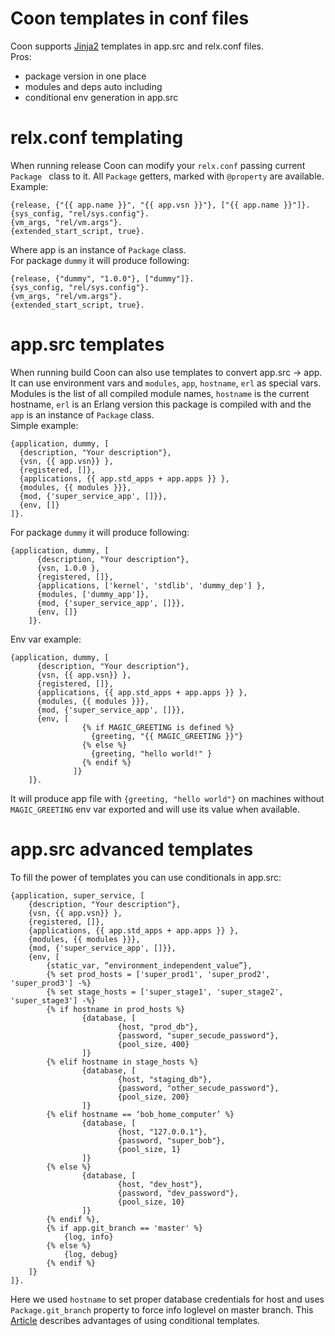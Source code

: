 # Coon templates in conf files
Coon supports [Jinja2](http://jinja.pocoo.org/) templates in app.src and relx.conf files.  
Pros:
  * package version in one place
  * modules and deps auto including
  * conditional env generation in app.src

# relx.conf templating
When running release Coon can modify your `relx.conf` passing current `Package `
class to it. All `Package` getters, marked with `@property` are available.  
Example:  

    {release, {"{{ app.name }}", "{{ app.vsn }}"}, ["{{ app.name }}"]}.
    {sys_config, "rel/sys.config"}.
    {vm_args, "rel/vm.args"}.
    {extended_start_script, true}.
Where app is an instance of `Package` class.  
For package `dummy` it will produce following:  

    {release, {"dummy", "1.0.0"}, ["dummy"]}.
    {sys_config, "rel/sys.config"}.
    {vm_args, "rel/vm.args"}.
    {extended_start_script, true}.
# app.src templates
When running build Coon can also use templates to convert app.src -> app. It can use environment vars and
`modules`, `app`, `hostname`, `erl` as special vars. Modules is the list of all compiled module names,
`hostname` is the current hostname, `erl` is an Erlang version this package is compiled with
 and the `app` is an instance of `Package` class.  
Simple example:  

    {application, dummy, [
      {description, "Your description"},
      {vsn, {{ app.vsn}} },
      {registered, []},
      {applications, {{ app.std_apps + app.apps }} },
      {modules, {{ modules }}},
      {mod, {'super_service_app', []}},
      {env, []}
    ]}.
For package `dummy` it will produce following:  
    
    {application, dummy, [
          {description, "Your description"},
          {vsn, 1.0.0 },
          {registered, []},
          {applications, ['kernel', 'stdlib', 'dummy_dep'] },
          {modules, ['dummy_app']},
          {mod, {'super_service_app', []}},
          {env, []}
        ]}.
Env var example:

    {application, dummy, [
          {description, "Your description"},
          {vsn, {{ app.vsn}} },
          {registered, []},
          {applications, {{ app.std_apps + app.apps }} },
          {modules, {{ modules }}},
          {mod, {'super_service_app', []}},
          {env, [
                    {% if MAGIC_GREETING is defined %}
                      {greeting, "{{ MAGIC_GREETING }}"}
                    {% else %}
                      {greeting, "hello world!" }
                    {% endif %}
                  ]}
        ]}.
It will produce app file with `{greeting, "hello world"}` on machines without 
`MAGIC_GREETING` env var exported and will use its value when available.
# app.src advanced templates
To fill the power of templates you can use conditionals in app.src:

    {application, super_service, [
        {description, "Your description"},
        {vsn, {{ app.vsn}} },
        {registered, []},
        {applications, {{ app.std_apps + app.apps }} },
        {modules, {{ modules }}},
        {mod, {'super_service_app', []}},
        {env, [
            {static_var, “environment_independent_value”},
            {% set prod_hosts = ['super_prod1', 'super_prod2', 'super_prod3'] -%}
            {% set stage_hosts = ['super_stage1', 'super_stage2', 'super_stage3'] -%}
            {% if hostname in prod_hosts %}
                    {database, [
                            {host, "prod_db"},
                            {password, "super_secude_password"},
                            {pool_size, 400}
                    ]}
            {% elif hostname in stage_hosts %}
                    {database, [
                            {host, "staging_db"},
                            {password, "other_secude_password"},
                            {pool_size, 200}
                    ]}
            {% elif hostname == ‘bob_home_computer’ %}
                    {database, [
                            {host, "127.0.0.1"},
                            {password, "super_bob"},
                            {pool_size, 1}
                    ]}
            {% else %}
                    {database, [
                            {host, "dev_host"},
                            {password, "dev_password"},
                            {pool_size, 10}
                    ]}
            {% endif %},
            {% if app.git_branch == 'master' %}
                {log, info}
            {% else %}
                {log, debug}
            {% endif %}
        ]}
    ]}.
Here we used `hostname` to set proper database credentials for host and uses 
`Package.git_branch` property to force info loglevel on master branch. This
[Article](https://justtech.blog/2017/06/01/dynamic-configuration-erlang/) 
describes advantages of using conditional templates.